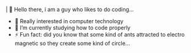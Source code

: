 | 👋 Hello there, i am a guy who likes to do coding...

- 👀 Really interested in computer technology
- 🌱 I’m currently studying how to code properly
- ⚡ Fun fact: did you know that some kind of ants attracted to electro magnetic so they create some kind of circle...

<!---
aeryoteob/aeryoteob is a ✨ special ✨ repository because its `README.md` (this file) appears on your GitHub profile.
You can click the Preview link to take a look at your changes.
--->
